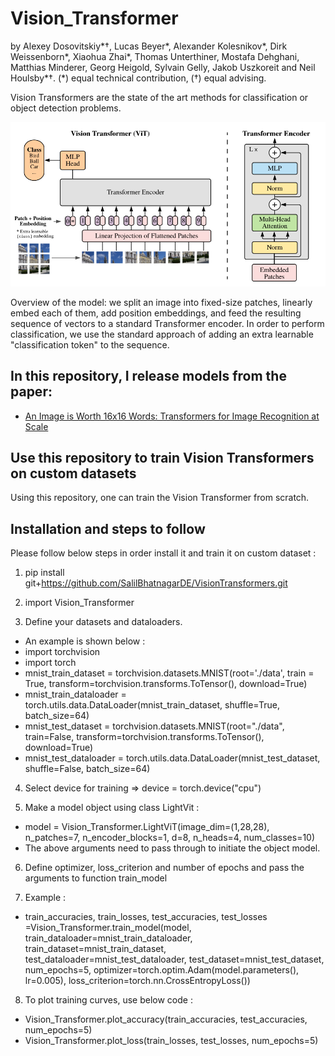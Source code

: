 # Vision_Transformer
by Alexey Dosovitskiy\*†, Lucas Beyer\*, Alexander Kolesnikov\*, Dirk
Weissenborn\*, Xiaohua Zhai\*, Thomas Unterthiner, Mostafa Dehghani, Matthias
Minderer, Georg Heigold, Sylvain Gelly, Jakob Uszkoreit and Neil Houlsby\*†.
(\*) equal technical contribution, (†) equal advising.

Vision Transformers are the state of the art methods for classification or object detection problems.

![Figure 1 from paper](vit_figure.png)

Overview of the model: we split an image into fixed-size patches, linearly embed
each of them, add position embeddings, and feed the resulting sequence of
vectors to a standard Transformer encoder. In order to perform classification,
we use the standard approach of adding an extra learnable "classification token"
to the sequence.

## In this repository, I release models from the paper:

- [An Image is Worth 16x16 Words: Transformers for Image Recognition at Scale](https://arxiv.org/abs/2010.11929)

## Use this repository to train Vision Transformers on custom datasets
Using this repository, one can train the Vision Transformer from scratch. 

## Installation and steps to follow
Please follow below steps in order install it and train it on custom dataset :
1. pip install git+https://github.com/SalilBhatnagarDE/VisionTransformers.git 

2. import Vision_Transformer

3. Define your datasets and dataloaders. 
- An example is shown below :
- import torchvision
- import torch
- mnist_train_dataset = torchvision.datasets.MNIST(root='./data', train = True, transform=torchvision.transforms.ToTensor(), download=True)
- mnist_train_dataloader = torch.utils.data.DataLoader(mnist_train_dataset, shuffle=True, batch_size=64)
- mnist_test_dataset = torchvision.datasets.MNIST(root="./data", train=False, transform=torchvision.transforms.ToTensor(), download=True)
- mnist_test_dataloader = torch.utils.data.DataLoader(mnist_test_dataset, shuffle=False, batch_size=64)

4. Select device for training => device = torch.device("cpu")

5. Make a model object using class LightVit :
- model = Vision_Transformer.LightViT(image_dim=(1,28,28), n_patches=7, n_encoder_blocks=1, d=8, n_heads=4, num_classes=10)
- The above arguments need to pass through to initiate the object model.

6. Define optimizer, loss_criterion and number of epochs and pass the arguments to function train_model

7. Example : 
- train_accuracies, train_losses, test_accuracies, test_losses =Vision_Transformer.train_model(model, train_dataloader=mnist_train_dataloader, train_dataset=mnist_train_dataset, test_dataloader=mnist_test_dataloader, test_dataset=mnist_test_dataset, num_epochs=5, optimizer=torch.optim.Adam(model.parameters(), lr=0.005), loss_criterion=torch.nn.CrossEntropyLoss())

8. To plot training curves, use below code :
- Vision_Transformer.plot_accuracy(train_accuracies, test_accuracies, num_epochs=5)
- Vision_Transformer.plot_loss(train_losses, test_losses, num_epochs=5)

